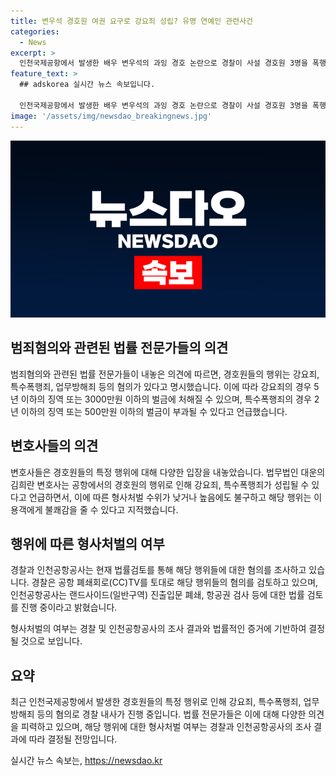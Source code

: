 ```yaml
---
title: 변우석 경호원 여권 요구로 강요죄 성립? 유명 연예인 관련사건
categories:
  - News
excerpt: >
  인천국제공항에서 발생한 배우 변우석의 과잉 경호 논란으로 경찰이 사설 경호원 3명을 폭행 등 혐의로 내사 중. 법조계는 사설 경호원의 강요죄, 플래시 비춤으로 특수폭행 성립 가능성 언급. 인천공항경찰단은 CCTV 등을 토대로 내사 진행하며, 공항공사도 법률 검토 후 경호업체에 고발할 예정. 변호사들은 강요죄, 폭행죄 등 혐의 시 5년 이하 징역 또는 3000만원 이하 벌금, 2년 이하 징역 또는 500만원 이하 벌금 가능성 제기. 경찰은 경위를 검토하고 있으며, 공항공사 역시 법률검토 후 고발 결정할 예정.
feature_text: >
  ## adskorea 실시간 뉴스 속보입니다.

  인천국제공항에서 발생한 배우 변우석의 과잉 경호 논란으로 경찰이 사설 경호원 3명을 폭행 등 혐의로 내사 중. 법조계는 사설 경호원의 강요죄, 플래시 비춤으로 특수폭행 성립 가능성 언급. 인천공항경찰단은 CCTV 등을 토대로 내사 진행하며, 공항공사도 법률 검토 후 경호업체에 고발할 예정. 변호사들은 강요죄, 폭행죄 등 혐의 시 5년 이하 징역 또는 3000만원 이하 벌금, 2년 이하 징역 또는 500만원 이하 벌금 가능성 제기. 경찰은 경위를 검토하고 있으며, 공항공사 역시 법률검토 후 고발 결정할 예정.
image: '/assets/img/newsdao_breakingnews.jpg'
---
```


<p><img src="/assets/img/newsdao_breakingnews.jpg" alt="adskorea 속보" /></p>

<h2 data-ke-size="size26">범죄혐의와 관련된 법률 전문가들의 의견</h2>

<p>범죄혐의와 관련된 법률 전문가들이 내놓은 의견에 따르면, 경호원들의 행위는 강요죄, 특수폭행죄, 업무방해죄 등의 혐의가 있다고 명시했습니다. 이에 따라 강요죄의 경우 5년 이하의 징역 또는 3000만원 이하의 벌금에 처해질 수 있으며, 특수폭행죄의 경우 2년 이하의 징역 또는 500만원 이하의 벌금이 부과될 수 있다고 언급했습니다. </p>

<p data-ke-size="size16"></p>

<h2 data-ke-size="size26">변호사들의 의견</h2>

<p>변호사들은 경호원들의 특정 행위에 대해 다양한 입장을 내놓았습니다. 법무법인 대운의 김희란 변호사는 공항에서의 경호원의 행위로 인해 강요죄, 특수폭행죄가 성립될 수 있다고 언급하면서, 이에 따른 형사처벌 수위가 낮거나 높음에도 불구하고 해당 행위는 이용객에게 불쾌감을 줄 수 있다고 지적했습니다. </p>

<p data-ke-size="size16"></p>

<h2 data-ke-size="size26">행위에 따른 형사처벌의 여부</h2>

<p>경찰과 인천공항공사는 현재 법률검토를 통해 해당 행위들에 대한 혐의를 조사하고 있습니다. 경찰은 공항 폐쇄회로(CC)TV를 토대로 해당 행위들의 혐의를 검토하고 있으며, 인천공항공사는 랜드사이드(일반구역) 진출입문 폐쇄, 항공권 검사 등에 대한 법률 검토를 진행 중이라고 밝혔습니다.</p>

<p>형사처벌의 여부는 경찰 및 인천공항공사의 조사 결과와 법률적인 증거에 기반하여 결정될 것으로 보입니다.</p>

<p data-ke-size="size16"></p>

<h2 data-ke-size="size26">요약</h2>

<p>최근 인천국제공항에서 발생한 경호원들의 특정 행위로 인해 강요죄, 특수폭행죄, 업무방해죄 등의 혐의로 경찰 내사가 진행 중입니다. 법률 전문가들은 이에 대해 다양한 의견을 피력하고 있으며, 해당 행위에 대한 형사처벌 여부는 경찰과 인천공항공사의 조사 결과에 따라 결정될 전망입니다.</p>
실시간 뉴스 속보는, <a href="https://newsdao.kr" rel="dofollow">https://newsdao.kr</a>


